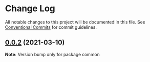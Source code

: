 # Change Log

All notable changes to this project will be documented in this file.
See [Conventional Commits](https://conventionalcommits.org) for commit guidelines.

## [0.0.2](https://git.medlinker.com/yuezhiming/node_pb_tool/compare/v0.0.1...v0.0.2) (2021-03-10)

**Note:** Version bump only for package common
